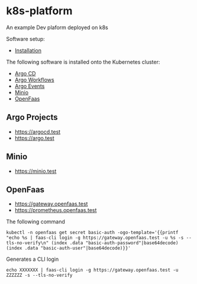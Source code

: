 # k8s-platform

An example Dev plaform deployed on k8s

Software setup:

* [Installation](docs/Installation.md)

The following software is installed onto the Kubernetes cluster:

* [Argo CD](https://argoproj.github.io/argo-cd/)
* [Argo Workflows](https://argoproj.github.io/argo/)
* [Argo Events](https://argoproj.github.io/argo-events/)
* [Minio](https://min.io/)
* [OpenFaas](https://www.openfaas.com/)

## Argo Projects

* https://argocd.test
* https://argo.test

## Minio

* https://minio.test

## OpenFaas

* https://gateway.openfaas.test
* https://prometheus.openfaas.test

The following command

```
kubectl -n openfaas get secret basic-auth -ogo-template='{{printf "echo %s | faas-cli login -g https://gateway.openfaas.test -u %s -s --tls-no-verify\n" (index .data "basic-auth-password"|base64decode) (index .data "basic-auth-user"|base64decode)}}'
```

Generates a CLI login

```
echo XXXXXXX | faas-cli login -g https://gateway.openfaas.test -u ZZZZZZ -s --tls-no-verify
```


